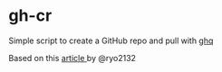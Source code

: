 # gh-cr

Simple script to create a GitHub repo and pull with [ghq](https://github.com/x-motemen/ghq)

Based on this [ article ](https://qiita.com/ryo2132/items/2a29dd7b1627af064d7b#%E3%83%AA%E3%83%9D%E3%82%B8%E3%83%88%E3%83%AA%E3%81%AE%E4%BD%9C%E6%88%90) by @ryo2132

